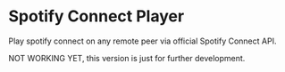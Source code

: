 
# Spotify Connect Player
Play spotify connect on any remote peer via official Spotify Connect API.

NOT WORKING YET, this version is just for further development.
